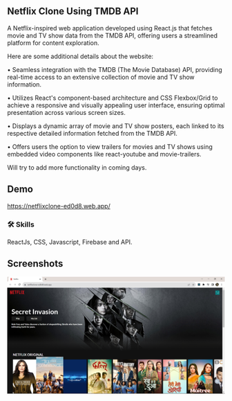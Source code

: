 
## Netflix Clone Using TMDB API 

A Netflix-inspired web application developed using React.js that fetches movie and TV show data from the TMDB API, offering users a streamlined platform for content exploration.

Here are some additional details about the website:

• Seamless integration with the TMDB (The Movie Database) API, providing real-time access to an extensive collection of movie and TV show information.

• Utilizes React's component-based architecture and CSS Flexbox/Grid to achieve a responsive and visually appealing user interface, ensuring optimal presentation across various screen sizes.

• Displays a dynamic array of movie and TV show posters, each linked to its respective detailed information fetched from the TMDB API.

• Offers users the option to view trailers for movies and TV shows using embedded video components like react-youtube and movie-trailers.

Will try to add more functionality in coming days.


## Demo

https://netflixclone-ed0d8.web.app/ 


### 🛠 Skills
ReactJs, CSS, Javascript, Firebase and API.



## Screenshots

![App Screenshot](https://github.com/Mrunal112/Netflix-Clone/blob/main/public/Screenshot%20(378).png?raw=true)

